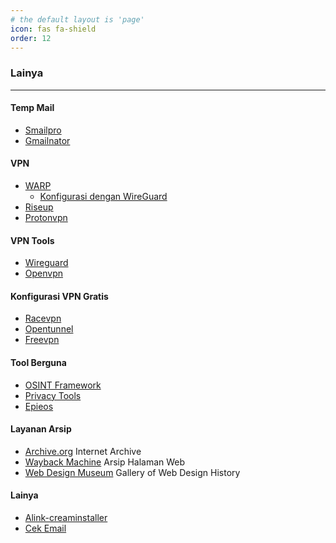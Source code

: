 ```yaml
---
# the default layout is 'page'
icon: fas fa-shield
order: 12
---
```


### Lainya
---

#### Temp Mail
- [Smailpro](https://smailpro.com/temporary-email)
- [Gmailnator](https://emailnator.com/)

#### VPN
- [WARP](https://one.one.one.one/)
  - [Konfigurasi dengan WireGuard](https://rentry.co/foss-warp)
- [Riseup](https://riseup.net/en/vpn)
- [Protonvpn](https://protonvpn.com/)

#### VPN Tools
- [Wireguard](https://www.wireguard.com/)
- [Openvpn](https://openvpn.net/)

#### Konfigurasi VPN Gratis
- [Racevpn](https://www.racevpn.com/)
- [Opentunnel](https://opentunnel.net/)
- [Freevpn](https://www.freevpn.us/)

#### Tool Berguna
- [OSINT Framework](https://osintframework.com/)
- [Privacy Tools](https://www.privacytools.io/)
- [Epieos](https://epieos.com/)

#### Layanan Arsip
- [Archive.org](https://archive.org/) Internet Archive
- [Wayback Machine](https://web.archive.org/) Arsip Halaman Web
- [Web Design Museum](https://www.webdesignmuseum.org/) Gallery of Web Design History

#### Lainya
- [Alink-creaminstaller](https://rentry.co/alink-creaminstaller)
- [Cek Email](https://rentry.co/CekEmail)
